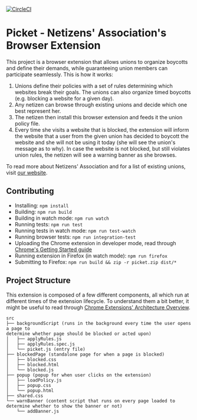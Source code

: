 [![CircleCI](https://circleci.com/gh/izens-net/picket.svg?style=svg)](https://circleci.com/gh/izens-net/picket)

# Picket - Netizens' Association's Browser Extension

This project is a browser extension that allows unions to organize boycotts
and define their demands, while guaranteeing union members can participate
seamlessly. This is how it works:

1. Unions define their policies with a set of rules determining which websites
   break their goals. The unions can also organize timed boycotts (e.g.
   blocking a website for a given day).
1. Any netizen can browse through existing unions and decide which one best
   represent her.
1. The netizen then install this browser extension and feeds it the union policy
   file.
1. Every time she visits a website that is blocked, the extension will inform
   the website that a user from the given union has decided to boycott the
   website and she will not be using it today (she will see the union's message
   as to why). In case the website is not blocked, but still violates union
   rules, the netizen will see a warning banner as she browses.

To read more about Netizens' Association and for a list of existing unions,
visit [our website](https://izens.net).

## Contributing

- Installing: `npm install`
- Building: `npm run build`
- Building in watch mode: `npm run watch`
- Running tests: `npm run test`
- Running tests in watch mode: `npm run test-watch`
- Running browser tests: `npm run integration-test`
- Uploading the Chrome extension in developer mode, read through [Chrome's
  Getting Started
  guide](https://developer.chrome.com/extensions/getstarted#manifest)
- Running extension in Firefox (in watch mode): `npm run firefox`
- Submitting to Firefox: `npm run build && zip -r picket.zip dist/*`

## Project Structure

This extension is composed of a few different components, all which run at
different times of the extension lifecycle. To understand them a bit better, it
might be useful to read through [Chrome Extensions' Architecture
Overview](https://developer.chrome.com/extensions/overview#arch).

```
src
├── backgroundScript (runs in the background every time the user opens a page to
determine whether page should be blocked or acted upon)
│   ├── applyRules.js
│   ├── applyRules.spec.js
│   └── picket.js (entry file)
├── blockedPage (standalone page for when a page is blocked)
│   ├── blocked.css
│   ├── blocked.html
│   └── blocked.js
├── popup (popup for when user clicks on the extension)
│   ├── loadPolicy.js
│   ├── popup.css
│   └── popup.html
├── shared.css
└── warnBanner (content script that runs on every page loaded to determine whether to show the banner or not)
    └── addBanner.js
```
